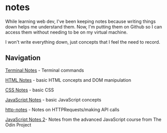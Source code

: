 # notes

While learning web dev, I've been keeping notes because writing things down helps me understand them. Now, I'm putting them on Github so I can access them without needing to be on my virtual machine.

I won't write everything down, just concepts that I feel the need to record.

## Navigation
[Terminal Notes](./terminal-notes.md) - Terminal commands

[HTML Notes](./html-notes.md) - basic HTML concepts and DOM manipulation

[CSS Notes](./css-notes.md) - basic CSS

[JavaScript Notes](./js-notes.md) - basic JavaScript concepts

[http-notes](./http-notes.md) - Notes on HTTPRequests/making API calls

[JavaScript Notes 2](./js-notes-2.md)- Notes from the advanced JavaScript course from The Odin Project